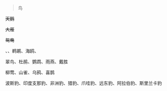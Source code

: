 



> 鸟

~~天鹅~~

~~大雁~~

~~鸳鸯~~

、、鹈鹕、海鸥、

翠鸟、杜鹃、鹦鹉、雨燕、戴胜

柳莺、山雀、乌鸦、喜鹊







波斯豹、印度支那豹、非洲豹、猎豹、爪哇豹、远东豹、阿拉伯豹、斯里兰卡豹